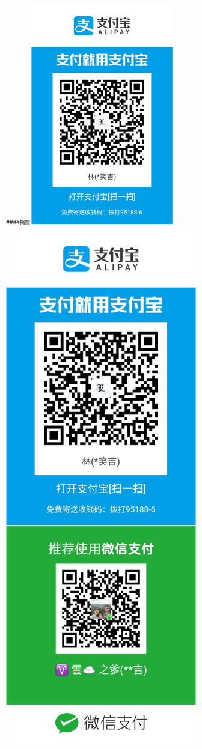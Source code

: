 ####捐赠
<img src="https://raw.githubusercontent.com/sanshu-rom/RemixOTA/remix/donation/Alipay.jpg" width="375" alt="Alipay">

![Alipay](https://raw.githubusercontent.com/sanshu-rom/RemixOTA/remix/donation/Alipay.jpg)
![Wechat](https://raw.githubusercontent.com/sanshu-rom/RemixOTA/remix/donation/Wechat.png)
